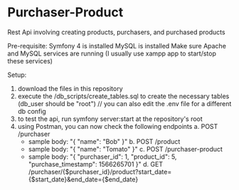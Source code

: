 # Purchaser-Product
Rest Api involving creating products, purchasers, and purchased products 

Pre-requisite:
Symfony 4 is installed
MySQL is installed
Make sure Apache and MySQL services are running (I usually use xampp app to start/stop these services)

Setup:
1. download the files in this repository
2. execute the /db_scripts/create_tables.sql to create the necessary tables (db_user should be "root")
   // you can also edit the .env file for a different db config
3. to test the api, run symfony server:start at the repository's root
4. using Postman, you can now check the following endpoints
   a. POST /purchaser 
      - sample body: "{ "name": "Bob" }"
   b. POST /product
      - sample body: "{ "name": "Tomato" }"
   c. POST /purchaser-product
      - sample body: "{ "purchaser_id": 1,
         "product_id": 5,
         "purchase_timestamp": 1566265701 }"
   d. GET /purchaser/{$purchaser_id}/product?start_date={$start_date}&end_date={$end_date}


